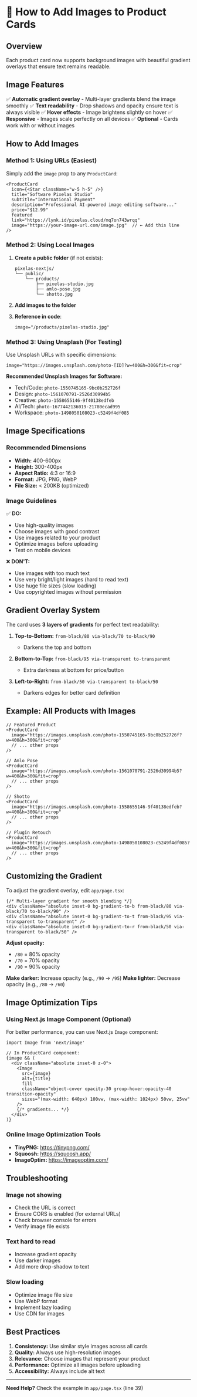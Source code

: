 # 📸 How to Add Images to Product Cards

## Overview

Each product card now supports background images with beautiful gradient overlays that ensure text remains readable.

## Image Features

✅ **Automatic gradient overlay** - Multi-layer gradients blend the image smoothly
✅ **Text readability** - Drop shadows and opacity ensure text is always visible
✅ **Hover effects** - Image brightens slightly on hover
✅ **Responsive** - Images scale perfectly on all devices
✅ **Optional** - Cards work with or without images

## How to Add Images

### Method 1: Using URLs (Easiest)

Simply add the `image` prop to any `ProductCard`:

```tsx
<ProductCard
  icon={<Star className="w-5 h-5" />}
  title="Software Pixelas Studio"
  subtitle="International Payment"
  description="Professional AI-powered image editing software..."
  price="$12.99"
  featured
  link="https://lynk.id/pixelas.cloud/mq7on743wrqq"
  image="https://your-image-url.com/image.jpg"  // ← Add this line
/>
```

### Method 2: Using Local Images

1. **Create a public folder** (if not exists):
   ```
   pixelas-nextjs/
   └── public/
       └── products/
           ├── pixelas-studio.jpg
           ├── amlo-pose.jpg
           └── shotto.jpg
   ```

2. **Add images to the folder**

3. **Reference in code**:
   ```tsx
   image="/products/pixelas-studio.jpg"
   ```

### Method 3: Using Unsplash (For Testing)

Use Unsplash URLs with specific dimensions:

```tsx
image="https://images.unsplash.com/photo-[ID]?w=400&h=300&fit=crop"
```

**Recommended Unsplash Images for Software:**
- Tech/Code: `photo-1550745165-9bc0b252726f`
- Design: `photo-1561070791-2526d30994b5`
- Creative: `photo-1558655146-9f40138edfeb`
- AI/Tech: `photo-1677442136019-21780ecad995`
- Workspace: `photo-1498050108023-c5249f4df085`

## Image Specifications

### Recommended Dimensions
- **Width:** 400-600px
- **Height:** 300-400px
- **Aspect Ratio:** 4:3 or 16:9
- **Format:** JPG, PNG, WebP
- **File Size:** < 200KB (optimized)

### Image Guidelines

✅ **DO:**
- Use high-quality images
- Choose images with good contrast
- Use images related to your product
- Optimize images before uploading
- Test on mobile devices

❌ **DON'T:**
- Use images with too much text
- Use very bright/light images (hard to read text)
- Use huge file sizes (slow loading)
- Use copyrighted images without permission

## Gradient Overlay System

The card uses **3 layers of gradients** for perfect text readability:

1. **Top-to-Bottom:** `from-black/80 via-black/70 to-black/90`
   - Darkens the top and bottom
   
2. **Bottom-to-Top:** `from-black/95 via-transparent to-transparent`
   - Extra darkness at bottom for price/button
   
3. **Left-to-Right:** `from-black/50 via-transparent to-black/50`
   - Darkens edges for better card definition

## Example: All Products with Images

```tsx
// Featured Product
<ProductCard
  image="https://images.unsplash.com/photo-1550745165-9bc0b252726f?w=400&h=300&fit=crop"
  // ... other props
/>

// Amlo Pose
<ProductCard
  image="https://images.unsplash.com/photo-1561070791-2526d30994b5?w=400&h=300&fit=crop"
  // ... other props
/>

// Shotto
<ProductCard
  image="https://images.unsplash.com/photo-1558655146-9f40138edfeb?w=400&h=300&fit=crop"
  // ... other props
/>

// Plugin Retouch
<ProductCard
  image="https://images.unsplash.com/photo-1498050108023-c5249f4df085?w=400&h=300&fit=crop"
  // ... other props
/>
```

## Customizing the Gradient

To adjust the gradient overlay, edit `app/page.tsx`:

```tsx
{/* Multi-layer gradient for smooth blending */}
<div className="absolute inset-0 bg-gradient-to-b from-black/80 via-black/70 to-black/90" />
<div className="absolute inset-0 bg-gradient-to-t from-black/95 via-transparent to-transparent" />
<div className="absolute inset-0 bg-gradient-to-r from-black/50 via-transparent to-black/50" />
```

**Adjust opacity:**
- `/80` = 80% opacity
- `/70` = 70% opacity
- `/90` = 90% opacity

**Make darker:** Increase opacity (e.g., `/90` → `/95`)
**Make lighter:** Decrease opacity (e.g., `/80` → `/60`)

## Image Optimization Tips

### Using Next.js Image Component (Optional)

For better performance, you can use Next.js `Image` component:

```tsx
import Image from 'next/image'

// In ProductCard component:
{image && (
  <div className="absolute inset-0 z-0">
    <Image 
      src={image} 
      alt={title}
      fill
      className="object-cover opacity-30 group-hover:opacity-40 transition-opacity"
      sizes="(max-width: 640px) 100vw, (max-width: 1024px) 50vw, 25vw"
    />
    {/* gradients... */}
  </div>
)}
```

### Online Image Optimization Tools

- **TinyPNG:** https://tinypng.com/
- **Squoosh:** https://squoosh.app/
- **ImageOptim:** https://imageoptim.com/

## Troubleshooting

### Image not showing
- Check the URL is correct
- Ensure CORS is enabled (for external URLs)
- Check browser console for errors
- Verify image file exists

### Text hard to read
- Increase gradient opacity
- Use darker images
- Add more drop-shadow to text

### Slow loading
- Optimize image file size
- Use WebP format
- Implement lazy loading
- Use CDN for images

## Best Practices

1. **Consistency:** Use similar style images across all cards
2. **Quality:** Always use high-resolution images
3. **Relevance:** Choose images that represent your product
4. **Performance:** Optimize all images before uploading
5. **Accessibility:** Always include alt text

---

**Need Help?** Check the example in `app/page.tsx` (line 39)
